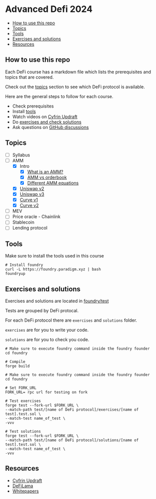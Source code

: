 # Advanced Defi 2024

- [How to use this repo](#how-to-use-this-repo)
- [Topics](#topics)
- [Tools](#tools)
- [Exercises and solutions](#exercises-and-solutions)
- [Resources](#resources)

## How to use this repo

Each DeFi course has a markdown file which lists the prerequisites and topics that are covered.

Check out the [topics](#topics) section to see which DeFi protocol is available.

Here are the general steps to follow for each course.

- Check prerequisites
- Install [tools](#tools)
- Watch videos on [Cyfrin Updraft](https://updraft.cyfrin.io/)
- Do [exercises and check solutions](#exercises-and-solutions)
- Ask questions on [GitHub discussions](https://github.com/Cyfrin/advanced-defi-2024/discussions)

## Topics

- [ ] Syllabus
- [ ] AMM
  - [x] Intro
    - [x] [What is an AMM?](./topics/amm/intro/what_is_amm.md)
    - [x] [AMM vs orderbook](./topics/amm/intro/amm_order_book.md)
    - [x] [Different AMM equations](./topics/amm/intro/amm_equations.md)
  - [x] [Uniswap v2](./uniswap-v2.md)
  - [x] [Uniswap v3](./uniswap-v3.md)
  - [x] [Curve v1](./curve-v1.md)
  - [x] [Curve v2](./curve-v2.md)
- [ ] MEV
- [ ] Price oracle - Chainlink
- [ ] Stablecoin
- [ ] Lending protocol

## Tools

Make sure to install the tools used in this course

```shell
# Install foundry
curl -L https://foundry.paradigm.xyz | bash
foundryup
```

## Exercises and solutions

Exercises and solutions are located in [foundry/test](./foundry/test)

Tests are grouped by DeFi protocal.

For each DeFi protocol there are `exercises` and `solutions` folder.

`exercises` are for you to write your code.

`solutions` are for you to check you code.

```shell
# Make sure to execute foundry command inside the foundry founder
cd foundry

# Compile
forge build
```

```shell
# Make sure to execute foundry command inside the foundry founder
cd foundry

# Set FORK_URL
FORK_URL= rpc url for testing on fork

# Test exercises
forge test --fork-url $FORK_URL \
--match-path test/[name of DeFi protocol]/exercises/[name of test].test.sol \
--match-test name_of_test \
-vvv

# Test solutions
forge test --fork-url $FORK_URL \
--match-path test/[name of DeFi protocol]/solutions/[name of test].test.sol \
--match-test name_of_test \
-vvv
```

## Resources

- [Cyfrin Updraft](https://updraft.cyfrin.io/)
- [DeFiLama](https://defillama.com/)
- [Whitepapers](./whitepapers)
